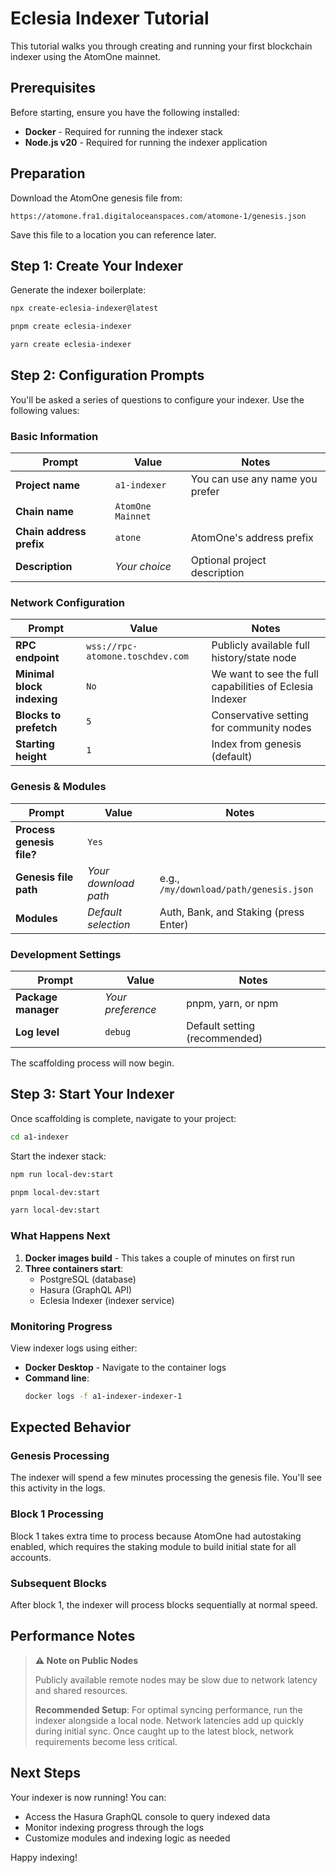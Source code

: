 # Eclesia Indexer Tutorial

This tutorial walks you through creating and running your first blockchain indexer using the AtomOne mainnet.

## Prerequisites

Before starting, ensure you have the following installed:

- **Docker** - Required for running the indexer stack
- **Node.js v20** - Required for running the indexer application

## Preparation

Download the AtomOne genesis file from:
```
https://atomone.fra1.digitaloceanspaces.com/atomone-1/genesis.json
```

Save this file to a location you can reference later.

## Step 1: Create Your Indexer

Generate the indexer boilerplate:

<tabs>
<tab label="npm">

```bash
npx create-eclesia-indexer@latest
```

</tab>
<tab label="pnpm">

```bash
pnpm create eclesia-indexer
```

</tab>
<tab label="yarn">

```bash
yarn create eclesia-indexer
```

</tab>
</tabs>

## Step 2: Configuration Prompts

You'll be asked a series of questions to configure your indexer. Use the following values:

### Basic Information

| Prompt | Value | Notes |
|--------|-------|-------|
| **Project name** | `a1-indexer` | You can use any name you prefer |
| **Chain name** | `AtomOne Mainnet` | |
| **Chain address prefix** | `atone` | AtomOne's address prefix |
| **Description** | _Your choice_ | Optional project description |

### Network Configuration

| Prompt | Value | Notes |
|--------|-------|-------|
| **RPC endpoint** | `wss://rpc-atomone.toschdev.com` | Publicly available full history/state node |
| **Minimal block indexing** | `No` | We want to see the full capabilities of Eclesia Indexer |
| **Blocks to prefetch** | `5` | Conservative setting for community nodes |
| **Starting height** | `1` | Index from genesis (default) |

### Genesis & Modules

| Prompt | Value | Notes |
|--------|-------|-------|
| **Process genesis file?** | `Yes` | |
| **Genesis file path** | _Your download path_ | e.g., `/my/download/path/genesis.json` |
| **Modules** | _Default selection_ | Auth, Bank, and Staking (press Enter) |

### Development Settings

| Prompt | Value | Notes |
|--------|-------|-------|
| **Package manager** | _Your preference_ | pnpm, yarn, or npm |
| **Log level** | `debug` | Default setting (recommended) |

The scaffolding process will now begin.

## Step 3: Start Your Indexer

Once scaffolding is complete, navigate to your project:

```bash
cd a1-indexer
```

Start the indexer stack:

<tabs>
<tab label="npm">

```bash
npm run local-dev:start
```

</tab>
<tab label="pnpm">

```bash
pnpm local-dev:start
```

</tab>
<tab label="yarn">

```bash
yarn local-dev:start
```

</tab>
</tabs>

### What Happens Next

1. **Docker images build** - This takes a couple of minutes on first run
2. **Three containers start**:
   - PostgreSQL (database)
   - Hasura (GraphQL API)
   - Eclesia Indexer (indexer service)

### Monitoring Progress

View indexer logs using either:

- **Docker Desktop** - Navigate to the container logs
- **Command line**:
  ```bash
  docker logs -f a1-indexer-indexer-1
  ```

## Expected Behavior

### Genesis Processing
The indexer will spend a few minutes processing the genesis file. You'll see this activity in the logs.

### Block 1 Processing
Block 1 takes extra time to process because AtomOne had autostaking enabled, which requires the staking module to build initial state for all accounts.

### Subsequent Blocks
After block 1, the indexer will process blocks sequentially at normal speed.

## Performance Notes

> **⚠️ Note on Public Nodes**
>
> Publicly available remote nodes may be slow due to network latency and shared resources.
>
> **Recommended Setup**: For optimal syncing performance, run the indexer alongside a local node. Network latencies add up quickly during initial sync. Once caught up to the latest block, network requirements become less critical.

## Next Steps

Your indexer is now running! You can:

- Access the Hasura GraphQL console to query indexed data
- Monitor indexing progress through the logs
- Customize modules and indexing logic as needed

Happy indexing!